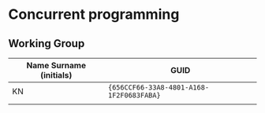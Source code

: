 # Concurrent programming

## Working Group

| Name Surname (initials) | GUID                                     |
| ----------------------- | ---------------------------------------- |
| KN                      | `{656CCF66-33A8-4801-A168-1F2F0683FABA}` |
|                         |                                          |